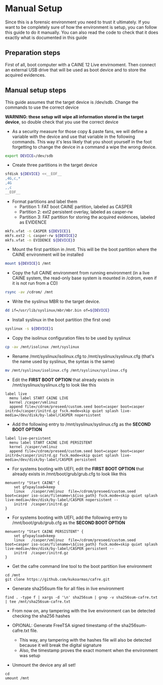 # Manual Setup

Since this is a forensic environment you need to trust it ultimately.
If you want to be completely sure of how the environment is setup, you can follow this guide to do it manually.
You can also read the code to check that it does exactly what is documented in this guide

## Preparation steps

First of all, boot computer with a CAINE 12 Live envirnoment.
Then connect an external USB drive that will be used as boot device and to store the acquired evidences.

## Manual setup steps

This guide assumes that the target device is /dev/sdb. Change the commands to use the correct device

**WARNING: these setup will wipe all information stored in the target device**, so double check that you use the correct device

  * As a security measure for those copy & paste fans, we will define a variable with the device and use that variable in the following commands. This way it's less likely that you shoot yourself in the foot forgetting to change the device in a command a wipe the wrong device.

```bash
export DEVICE=/dev/sdb
```

  * Create three partitions in the target device

```bash
sfdisk ${DEVICE} <<__EOF__
,4G,c,*
,4G
,,c
__EOF__
```

  * Format partitions and label them
    * Partition 1: FAT boot CAINE partition, labeled as CASPER
    * Partition 2: ext2 persistent overlay, labeled as casper-rw
    * Partition 3: FAT partition for storing the acquired evidences, labeled as EVIDENCE

```bash
mkfs.vfat -n CASPER ${DEVICE}1
mkfs.ext2 -L casper-rw ${DEVICE}2
mkfs.vfat -n EVIDENCE ${DEVICE}3
```

  * Mount the first partition in /mnt. This will be the boot partition where the CAINE environment will be installed

```bash
mount ${DEVICE}1 /mnt
```

  * Copy the full CAINE environment from running environment (in a live CAINE system, the  read-only base system is mounted in /cdrom, even if it is not run from a CD)


```bash
rsync -av /cdrom/ /mnt
```

  * Write the syslinux MBR to the target device.

```bash
dd if=/usr/lib/syslinux/mbr/mbr.bin of=${DEVICE}
```

  * Install syslinux in the boot partition (the first one)

```bash
syslinux -s ${DEVICE}1
```

  * Copy the isolinux configuration files to be used by syslinux

```bash
cp -av /mnt/isolinux /mnt/syslinux
```

  * Rename /mnt/syslinux/isolinux.cfg to /mnt/syslinux/syslinux.cfg (that's the name used by syslinux, the syntax is the same)

```bash
mv /mnt/syslinux/isolinux.cfg /mnt/syslinux/syslinux.cfg
```

  * Edit the **FIRST BOOT OPTION** that already exists in /mnt/syslinux/syslinux.cfg to look like this

```
label live
  menu label START CAINE LIVE
  kernel /casper/vmlinuz
  append file=/cdrom/preseed/custom.seed boot=casper boot=casper initrd=/casper/initrd.gz fsck.mode=skip quiet splash live-media=/dev/disk/by-label/CASPER nopersistent
```

  * Add the following entry to /mnt/syslinux/syslinux.cfg as the **SECOND BOOT OPTION**

```
label live-persistent
  menu label START CAINE LIVE PERSISTENT
  kernel /casper/vmlinuz
  append file=/cdrom/preseed/custom.seed boot=casper boot=casper initrd=/casper/initrd.gz fsck.mode=skip quiet splash live-media=/dev/disk/by-label/CASPER persistent
```

  * For systems booting with UEFI, edit the **FIRST BOOT OPTION** that already exists in /mnt/boot/grub/grub.cfg to look like this

```
menuentry "Start CAINE" {
    set gfxpayload=keep
    linux   /casper/vmlinuz  file=/cdrom/preseed/custom.seed boot=casper iso-scan/filename=\${iso_path} fsck.mode=skip quiet splash live-media=/dev/disk/by-label/CASPER nopersistent --
    initrd  /casper/initrd.gz
}

```

  * For systems booting with UEFI, add the following entry to /mnt/boot/grub/grub.cfg as the **SECOND BOOT OPTION**

```
menuentry "Start CAINE PERSISTENT" {
    set gfxpayload=keep
    linux   /casper/vmlinuz  file=/cdrom/preseed/custom.seed boot=casper iso-scan/filename=\${iso_path} fsck.mode=skip quiet splash live-media=/dev/disk/by-label/CASPER persistent --
    initrd  /casper/initrd.gz
}

```

  * Get the cafre command line tool to the boot partition live environment

```
cd /mnt
git clone https://github.com/kukoarmas/cafre.git
```

  * Generate sha256sum file for all files in live environment

```
find . -type f | xargs -d '\n' sha256sum | grep -v sha256sum-cafre.txt | tee /mnt/sha256sum-cafre.txt
```

  * From now on, any tampering with the live environment can be detected checking the sha256 hashes

  * OPIONAL: Generate FreeTSA signed timestamp of the sha256sum-cafre.txt file.
    * This way, any tampering with the hashes file will also be detected because it will break the digital signature
    * Also, the timestamp proves the exact moment when the environment was setup


  * Unmount the device any all set!

```
cd
umount /mnt
```
